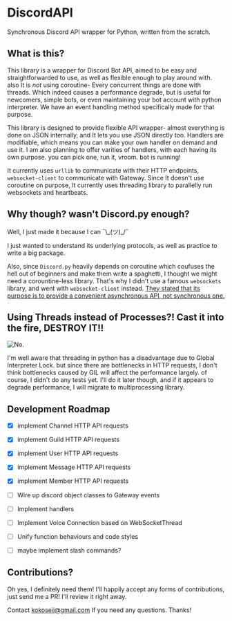 # DiscordAPI
Synchronous Discord API wrapper for Python, written from the scratch.

## What is this?
This library is a wrapper for Discord Bot API, aimed to be easy and straightforwarded to use, as well as flexible enough to play around with. also It is *not* using coroutine- Every concurrent things are done with threads. Which indeed causes a performance degrade, but is useful for newcomers, simple bots, or even maintaining your bot account with python interpreter. We have an event handling method specifically made for that purpose.

This library is designed to provide flexible API wrapper- almost everything is done on JSON internally, and It lets you use JSON directly too. Handlers are modifiable, which means you can make your own handler on demand and use it. I am also planning to offer varities of handlers, with each having its own purpose. you can pick one, run it, vroom. bot is running!

It currently uses `urllib` to communicate with their HTTP endpoints, `websocket-client` to communicate with Gateway. 
Since It doesn't use coroutine on purpose, It currently uses threading library to parallelly run websockets and heartbeats.

## Why though? wasn't Discord.py enough?
Well, I just made it because I can ¯\\\_(ツ)\_/¯

I just wanted to understand its underlying protocols, as well as practice to write a big package.

Also, since `Discord.py` heavily depends on coroutine which coufuses the hell out of beginners and make them write a spaghetti,
I thought we might need a corountine-less library. That's why I didn't use a famous `websockets` library, and went with `websocket-client` instead. [They stated that its purpose is to provide a convenient asynchronous API, not synchronous one.](https://github.com/aaugustin/websockets/issues/173)

## Using Threads instead of Processes?! Cast it into the fire, DESTROY IT!!
![No.](https://media1.tenor.com/images/27364728e09d58e670154b50a59ca9c8/tenor.gif?itemid=5743603)

I'm well aware that threading in python has a disadvantage due to Global Interpreter Lock. but since there are bottlenecks in HTTP requests, I don't think bottlenecks caused by GIL will affect the performance largely. of course, I didn't do any tests yet. I'll do it later though, and if it appears to degrade performance, I will migrate to multiprocessing library.

## Development Roadmap
- [x] implement Channel HTTP API requests

- [x] implement Guild HTTP API requests

- [x] implement User HTTP API requests

- [x] implement Message HTTP API requests

- [x] implement Member HTTP API requests

- [ ] Wire up discord object classes to Gateway events

- [ ] Implement handlers

- [ ] Implement Voice Connection based on WebSocketThread

- [ ] Unify function behaviours and code styles

- [ ] maybe implement slash commands?

## Contributions?
Oh yes, I definitely need them! I'll happily accept any forms of contributions, just send me a PR! I'll review it right away.

Contact kokoseij@gmail.com If you need any questions. Thanks!
